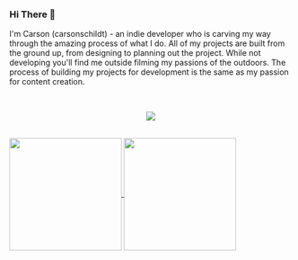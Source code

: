 ### Hi There 👋

I'm Carson (carsonschildt) - an indie developer who is carving my way through the amazing process of what I do. All of my projects are built from the ground up, from designing to planning out the project. While not developing you'll find me outside filming my passions of the outdoors. The process of building my projects for development is the same as my passion for content creation.

<br>

<p align="center"> <a href="https://github.com/thinkright20"><img src="https://skillicons.dev/icons?i=cpp,python,html,css,js,figma,vim,neovim,vscode,github,git,linux"> </a> </p>

<br>

<a href="https://github.com/anuraghazra/github-readme-stats">
  <img height=200 align="center" src="https://github-readme-stats.vercel.app/api?username=carsonschildt&theme=github_dark_dimmed"/>
</a>
<a href="https://github.com/anuraghazra/convoychat">
  <img height=200 align="center" src="https://github-readme-stats.vercel.app/api/top-langs?username=carsonschildt&layout=compact&langs_count=8&card_width=320&theme=github_dark_dimmed" />
</a>
